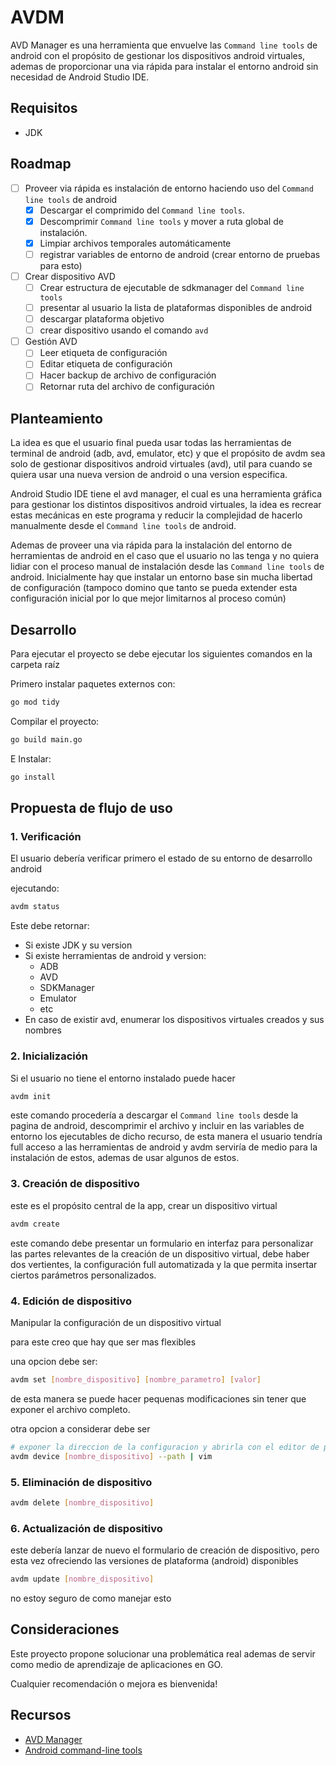 # AVDM

AVD Manager es una herramienta que envuelve las `Command line tools` de android con el propósito de gestionar los dispositivos android virtuales, ademas de proporcionar una via rápida para instalar el entorno android sin necesidad de Android Studio IDE.

## Requisitos

- JDK

## Roadmap

- [ ] Proveer via rápida es instalación de entorno haciendo uso del `Command line tools` de android
  - [x] Descargar el comprimido del `Command line tools`.
  - [x] Descomprimir `Command line tools` y mover a ruta global de instalación.
  - [x] Limpiar archivos temporales automáticamente
  - [ ] registrar variables de entorno de android (crear entorno de pruebas para esto)
- [ ] Crear dispositivo AVD
  - [ ] Crear estructura de ejecutable de sdkmanager del `Command line tools`
  - [ ] presentar al usuario la lista de plataformas disponibles de android
  - [ ] descargar plataforma objetivo
  - [ ] crear dispositivo usando el comando `avd`
- [ ] Gestión AVD
  - [ ] Leer etiqueta de configuración
  - [ ] Editar etiqueta de configuración
  - [ ] Hacer backup de archivo de configuración
  - [ ] Retornar ruta del archivo de configuración

## Planteamiento

La idea es que el usuario final pueda usar todas las herramientas de terminal de android (adb, avd, emulator, etc) y que el propósito de avdm sea solo de gestionar dispositivos android virtuales (avd), util para cuando se quiera usar una nueva version de android o una version especifica.

Android Studio IDE tiene el avd manager, el cual es una herramienta gráfica para gestionar los distintos dispositivos android virtuales, la idea es recrear estas mecánicas en este programa y reducir la complejidad de hacerlo manualmente desde el `Command line tools` de android.

Ademas de proveer una via rápida para la instalación del entorno de herramientas de android en el caso que el usuario no las tenga y no quiera lidiar con el proceso manual de instalación desde las `Command line tools` de android. Inicialmente hay que instalar un entorno base sin mucha libertad de configuración (tampoco domino que tanto se pueda extender esta configuración inicial por lo que mejor limitarnos al proceso común)

## Desarrollo

Para ejecutar el proyecto se debe ejecutar los siguientes comandos en la carpeta raíz

Primero instalar paquetes externos con:

```bash
go mod tidy
```

Compilar el proyecto:

```bash
go build main.go
```

E Instalar:

```bash
go install
```

## Propuesta de flujo de uso

### 1. Verificación

El usuario debería verificar primero el estado de su entorno de desarrollo android

ejecutando:

```bash
avdm status
```

Este debe retornar:

- Si existe JDK y su version
- Si existe herramientas de android y version:
  - ADB
  - AVD
  - SDKManager
  - Emulator
  - etc
- En caso de existir avd, enumerar los dispositivos virtuales creados y sus nombres

### 2. Inicialización

Si el usuario no tiene el entorno instalado puede hacer

```bash
avdm init
```

este comando procedería a descargar el `Command line tools` desde la pagina de android, descomprimir el archivo y incluir en las variables de entorno los ejecutables de dicho recurso, de esta manera el usuario tendría full acceso a las herramientas de android y avdm serviría de medio para la instalación de estos, ademas de usar algunos de estos.

### 3. Creación de dispositivo

este es el propósito central de la app, crear un dispositivo virtual

```bash
avdm create
```

este comando debe presentar un formulario en interfaz para personalizar las partes relevantes de la creación de un dispositivo virtual, debe haber dos vertientes, la configuración full automatizada y la que permita insertar ciertos parámetros personalizados.

### 4. Edición de dispositivo

Manipular la configuración de un dispositivo virtual

para este creo que hay que ser mas flexibles

una opcion debe ser:

```bash
avdm set [nombre_dispositivo] [nombre_parametro] [valor]
```

de esta manera se puede hacer pequenas modificaciones sin tener que exponer el archivo completo.

otra opcion a considerar debe ser

```bash
# exponer la direccion de la configuracion y abrirla con el editor de preferencia
avdm device [nombre_dispositivo] --path | vim
```

### 5. Eliminación de dispositivo

```bash
avdm delete [nombre_dispositivo]
```

### 6. Actualización de dispositivo

este debería lanzar de nuevo el formulario de creación de dispositivo, pero esta vez ofreciendo las versiones de plataforma (android) disponibles

```bash
avdm update [nombre_dispositivo]
```

no estoy seguro de como manejar esto

## Consideraciones

Este proyecto propone solucionar una problemática real ademas de servir como medio de aprendizaje de aplicaciones en GO.

Cualquier recomendación o mejora es bienvenida!

## Recursos

- [AVD Manager](https://developer.android.com/studio/run/managing-avds)
- [Android command-line tools](https://developer.android.com/tools)
